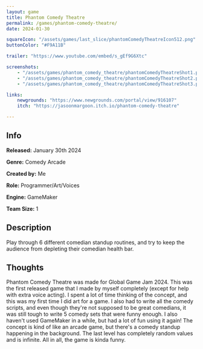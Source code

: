```yaml
---
layout: game
title: Phantom Comedy Theatre
permalink: /games/phantom-comedy-theatre/
date: 2024-01-30

squareIcon: "/assets/games/last_slice/phantomComedyTheatreIcon512.png"
buttonColor: "#F9A11B"

trailer: "https://www.youtube.com/embed/s_gEf9G6Xtc"

screenshots:
    - "/assets/games/phantom_comedy_theatre/phantomComedyTheatreShot1.png"
    - "/assets/games/phantom_comedy_theatre/phantomComedyTheatreShot2.png"
    - "/assets/games/phantom_comedy_theatre/phantomComedyTheatreShot3.png"

links:
    newgrounds: "https://www.newgrounds.com/portal/view/916107"
    itch: "https://jasoonmargoon.itch.io/phantom-comedy-theatre"

---
```


## Info
  <p><strong>Released:</strong> January 30th 2024 </p>
  <p><strong>Genre:</strong> Comedy Arcade </p>
  <p><strong>Created by:</strong> Me </p>
  <p><strong>Role:</strong> Programmer/Art/Voices </p>
  <p><strong>Engine:</strong> GameMaker </p>
  <p><strong>Team Size:</strong> 1 </p>

## Description
Play through 6 different comedian standup routines, and try to keep the audience from depleting their comedian health bar.

## Thoughts
Phantom Comedy Theatre was made for Global Game Jam 2024. This was the first released game that I made by myself completely (except for help with extra voice acting). I spent a lot of time thinking of the concept, and this was my first time I did art for a game. I also had to write all the comedy scripts, and even though they're not supposed to be great comedians, it was still tough to write 5 comedy sets that were funny enough. I also haven't used GameMaker in a while, but had a lot of fun using it again! The concept is kind of like an arcade game, but there's a comedy standup happening in the background. The last level has completely random values and is infinite. All in all, the game is kinda funny.